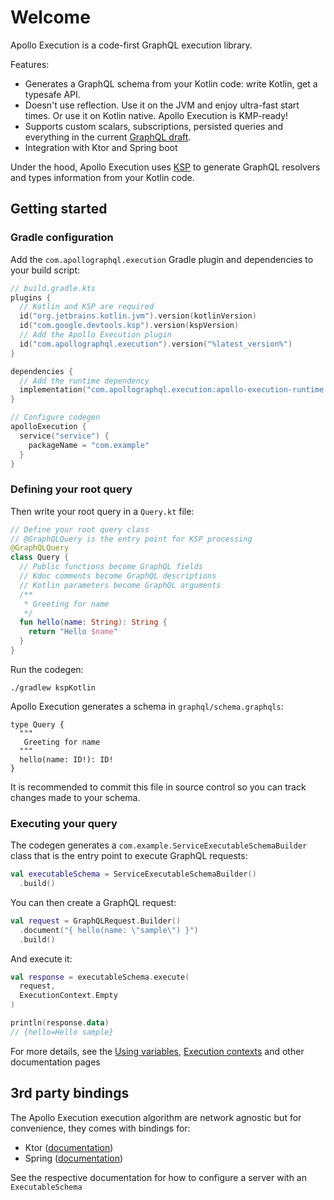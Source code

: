# Welcome

Apollo Execution is a code-first GraphQL execution library.

Features:

* Generates a GraphQL schema from your Kotlin code: write Kotlin, get a typesafe API.
* Doesn't use reflection. Use it on the JVM and enjoy ultra-fast start times. Or use it on Kotlin native. Apollo Execution is KMP-ready!
* Supports custom scalars, subscriptions, persisted queries and everything in the current [GraphQL draft](https://spec.graphql.org/draft/).
* Integration with Ktor and Spring boot

Under the hood, Apollo Execution uses [KSP](https://kotlinlang.org/docs/ksp-overview.html) to generate GraphQL resolvers and types information from your Kotlin code.

## Getting started

### Gradle configuration

Add the `com.apollographql.execution` Gradle plugin and dependencies to your build script:

```kotlin
// build.gradle.kts
plugins {
  // Kotlin and KSP are required
  id("org.jetbrains.kotlin.jvm").version(kotlinVersion)
  id("com.google.devtools.ksp").version(kspVersion)
  // Add the Apollo Execution plugin
  id("com.apollographql.execution").version("%latest_version%")
}

dependencies {
  // Add the runtime dependency
  implementation("com.apollographql.execution:apollo-execution-runtime:%latest_version%")
}

// Configure codegen
apolloExecution {
  service("service") {
    packageName = "com.example"
  }
}
```

### Defining your root query

Then write your root query in a `Query.kt` file:

```kotlin
// Define your root query class 
// @GraphQLQuery is the entry point for KSP processing
@GraphQLQuery
class Query {
  // Public functions become GraphQL fields 
  // Kdoc comments become GraphQL descriptions
  // Kotlin parameters become GraphQL arguments
  /**
   * Greeting for name
   */
  fun hello(name: String): String {
    return "Hello $name"
  }
}
```

Run the codegen:

```shell
./gradlew kspKotlin
```

Apollo Execution generates a schema in `graphql/schema.graphqls`:

```
type Query {
  """
   Greeting for name
  """
  hello(name: ID!): ID!
}
```

It is recommended to commit this file in source control so you can track changes made to your schema.

### Executing your query

The codegen generates a `com.example.ServiceExecutableSchemaBuilder` class that is the entry point to execute GraphQL requests:

```kotlin
val executableSchema = ServiceExecutableSchemaBuilder()
  .build()
```

You can then create a GraphQL request:
```kotlin
val request = GraphQLRequest.Builder()
  .document("{ hello(name: \"sample\") }")
  .build()
```

And execute it:
```kotlin
val response = executableSchema.execute(
  request,
  ExecutionContext.Empty
)

println(response.data)
// {hello=Hello sample}
```

For more details, see the [Using variables](variables.md), [Execution contexts](execution-context.md) and other documentation pages

## 3rd party bindings

The Apollo Execution execution algorithm are network agnostic but for convenience, they comes with bindings for:

* Ktor ([documentation](ktor.md))
* Spring ([documentation](spring.md))

See the respective documentation for how to configure a server with an `ExecutableSchema`